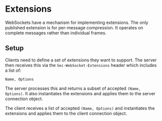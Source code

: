 # Extensions

WebSockets have a mechanism for implementing extensions. The only published extension is for per-message compression. It operates on complete messages rather than individual frames.

## Setup

Clients need to define a set of extensions they want to support. The server then receives this via the `Sec-WebSocket-Extensions` header which includes a list of:

	Name, Options

The server processes this and returns a subset of accepted `(Name, Options)`. It also instantiates the extensions and applies them to the server connection object.

The client receives a list of accepted `(Name, Options)` and instantiates the extensions and applies them to the client connection object.

